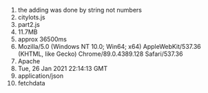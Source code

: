 1) the adding was done by string not numbers
3) citylots.js
4) part2.js
5) 11.7MB
6) approx 36500ms
7) Mozilla/5.0 (Windows NT 10.0; Win64; x64) AppleWebKit/537.36 (KHTML, like Gecko) Chrome/89.0.4389.128 Safari/537.36
8) Apache
9) Tue, 26 Jan 2021 22:14:13 GMT
10) application/json
11) fetchdata